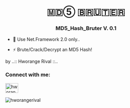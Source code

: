 
<h1 align="center"> 🇲​​​​​🇩​​​​​⑤ 🇧​​​​​🇷​​​​​🇺​​​​​🇹​​​​​🇪​​​​​🇷​​​​​ </h1>


<h3 align="center"> MD5_Hash_Bruter  V. 0.1  </h3>


- 💬 Use Net.Framework 2.0 only..
 
- ⚡ Brute/Crack/Decrypt an MD5 Hash! 


by ..:: Hworange Rival ::..


<h3 align="left">Connect with me:</h3>
<p align="left">
<a href="https://www.youtube.com/user/MrHworange/videos" target="blank"><img align="center" src="https://raw.githubusercontent.com/rahuldkjain/github-profile-readme-generator/neutral-icons/src/images/icons/Social/youtube.svg" alt="hworange rival" height="30" width="40" /></a>
</p>


<p align="left"> <img src="https://komarev.com/ghpvc/?username=hworangerival&label=Profile%20views&color=0e75b6&style=flat" alt="hworangerival" /> </p>



